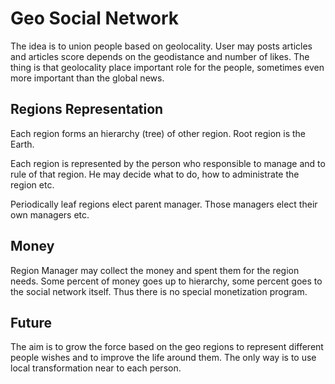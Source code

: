 # Geo Social Network

The idea is to union people based on geolocality. User may posts articles and articles score depends on the geodistance and number of likes. The thing is that geolocality place important role for the people, sometimes even more important than the global news.

## Regions Representation

Each region forms an hierarchy (tree) of other region. Root region is the Earth.

Each region is represented by the person who responsible to manage and to rule of that region. He may decide what to do, how to administrate the region etc.

Periodically leaf regions elect parent manager. Those managers elect their own managers etc. 

## Money

Region Manager may collect the money and spent them for the region needs. Some percent of money goes up to hierarchy, some percent goes to the social network itself. Thus there is no special monetization program.

## Future

The aim is to grow the force based on the geo regions to represent different people wishes and to improve the life around them. The only way is to use local transformation near to each person.
